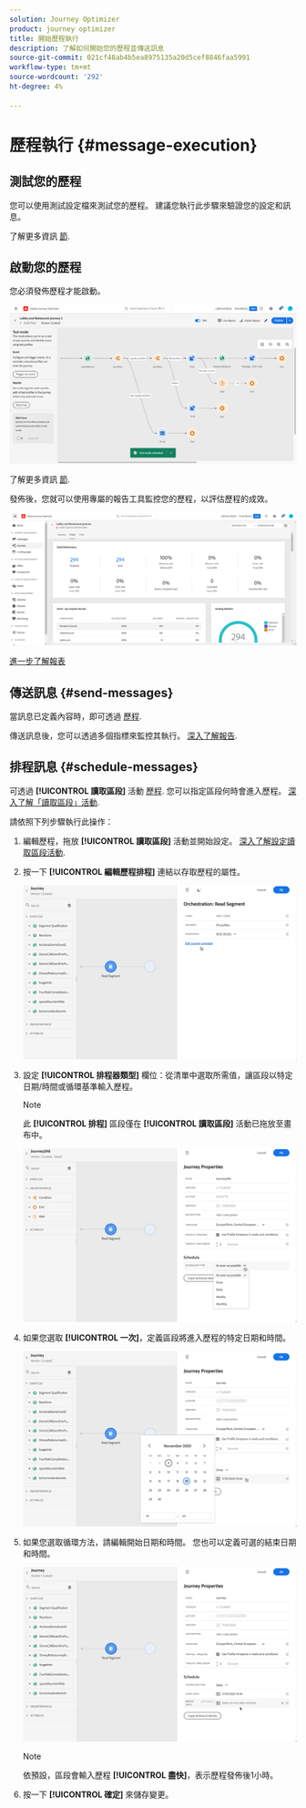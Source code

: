```yaml
---
solution: Journey Optimizer
product: journey optimizer
title: 開始歷程執行
description: 了解如何開始您的歷程並傳送訊息
source-git-commit: 021cf48ab4b5ea8975135a20d5cef8846faa5991
workflow-type: tm+mt
source-wordcount: '292'
ht-degree: 4%

---
```



# 歷程執行 {#message-execution}

## 測試您的歷程

您可以使用測試設定檔來測試您的歷程。 建議您執行此步驟來驗證您的設定和訊息。

了解更多資訊 [節](testing-the-journey.md).

## 啟動您的歷程

您必須發佈歷程才能啟動。

![](assets/jo-journeyuc2_32bis.png)

了解更多資訊 [節](publishing-the-journey.md).


發佈後，您就可以使用專屬的報告工具監控您的歷程，以評估歷程的成效。

![](assets/jo-dynamic_report_journey_12.png)

[進一步了解報表](../reports/live-report.md)

## 傳送訊息 {#send-messages}

當訊息已定義內容時，即可透過 [歷程](journey.md).

傳送訊息後，您可以透過多個指標來監控其執行。 [深入了解報告](../global-report.md).

## 排程訊息 {#schedule-messages}

可透過 **[!UICONTROL 讀取區段]** 活動 [歷程](journey.md). 您可以指定區段何時會進入歷程。 [深入了解「讀取區段」活動](read-segment.md).

請依照下列步驟執行此操作：

1. 編輯歷程，拖放 **[!UICONTROL 讀取區段]** 活動並開始設定。 [深入了解設定讀取區段活動](read-segment.md#configuring-segment-trigger-activity).

1. 按一下 **[!UICONTROL 編輯歷程排程]** 連結以存取歷程的屬性。

   ![](assets/message-read-segment-schedule.png)

1. 設定 **[!UICONTROL 排程器類型]** 欄位：從清單中選取所需值，讓區段以特定日期/時間或循環基準輸入歷程。

   >[!NOTE]
   >
   >此 **[!UICONTROL 排程]** 區段僅在 **[!UICONTROL 讀取區段]** 活動已拖放至畫布中。

   ![](assets/message-read-segment-scheduler.png)

1. 如果您選取 **[!UICONTROL 一次]**，定義區段將進入歷程的特定日期和時間。

   ![](assets/message-read-segment-scheduler-once.png)

1. 如果您選取循環方法，請編輯開始日期和時間。 您也可以定義可選的結束日期和時間。

   ![](assets/message-read-segment-scheduler-daily.png)

   >[!NOTE]
   >
   >依預設，區段會輸入歷程 **[!UICONTROL 盡快]**，表示歷程發佈後1小時。

1. 按一下 **[!UICONTROL 確定]** 來儲存變更。

<!--Unitary messages that are triggered by an event within a journey cannot be scheduled.-->

